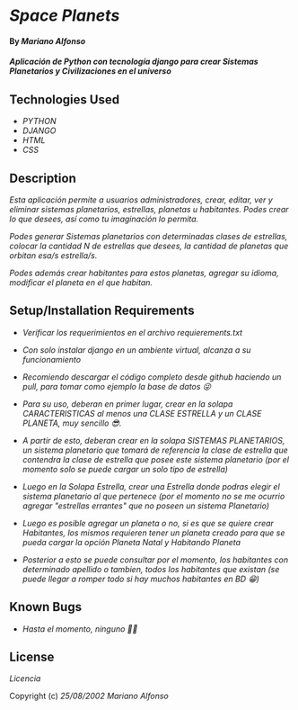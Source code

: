 # _Space Planets_

#### By _**Mariano Alfonso**_

#### _Aplicación de Python con tecnología django para crear Sistemas Planetarios y Civilizaciones en el universo_

## Technologies Used

* _PYTHON_
* _DJANGO_
* _HTML_
* _CSS_

## Description

_Esta aplicación permite a usuarios administradores, crear, editar, ver y eliminar sistemas planetarios, estrellas, planetas u habitantes.
Podes crear lo que desees, así como tu imaginación lo permita._

_Podes generar Sistemas planetarios con determinadas clases de estrellas, colocar la cantidad N de estrellas que desees,
la cantidad de planetas que orbitan esa/s estrella/s._

_Podes además crear habitantes para estos planetas, agregar su idioma, modificar el planeta en el que habitan._

## Setup/Installation Requirements

* _Verificar los requerimientos en el archivo requierements.txt_
* _Con solo instalar django en un ambiente virtual, alcanza a su funcionamiento_
* _Recomiendo descargar el código completo desde github haciendo un pull, para tomar como ejemplo la base de datos 😜_


* _Para su uso, deberan en primer lugar, crear en la solapa CARACTERISTICAS al menos una CLASE ESTRELLA y un CLASE PLANETA, muy sencillo 😎._
* _A partir de esto, deberan crear en la solapa SISTEMAS PLANETARIOS, un sistema planetario que tomará de referencia la clase de estrella que contendra la clase de estrella que posee este sistema planetario (por el momento solo se puede cargar un solo tipo de estrella)_
*  _Luego en la Solapa Estrella, crear una Estrella donde podras elegir el sistema planetario al que pertenece (por el momento no se me ocurrio agregar "estrellas errantes" que no poseen un sistema Planetario)_
* _Luego es posible agregar un planeta o no, si es que se quiere crear Habitantes, los mismos requieren tener un planeta creado para que se pueda cargar la opción Planeta Natal y Habitando Planeta_ 
* _Posterior a esto se puede consultar por el momento, los habitantes con determinado apellido o tambien, todos los habitantes que existan (se puede llegar a romper todo si hay muchos habitantes en BD 😁)_



## Known Bugs

* _Hasta el momento, ninguno 😶‍🌫_

## License

_Licencia_

Copyright (c) _25/08/2002_ _Mariano Alfonso_
